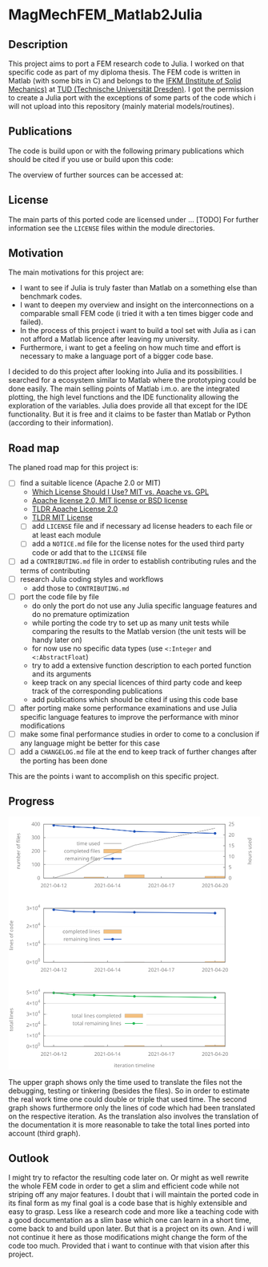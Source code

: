# MagMechFEM_Matlab2Julia

## Description

This project aims to port a FEM research code to Julia. I worked on that specific code as part of my diploma thesis.
The FEM code is written in Matlab (with some bits in C) and belongs to the [IFKM (Institute of Solid Mechanics)][ifkm-url] at [TUD (Technische Universität Dresden)][tud-url].
I got the permission to create a Julia port with the exceptions of some parts of the code which i will not upload into this repository (mainly material models/routines).

## Publications

The code is build upon or with the following primary publications which should be cited if you use or build upon this code:

The overview of further sources can be accessed at:

## License

The main parts of this ported code are licensed under ... [TODO]
For further information see the `LICENSE` files within the module directories.

## Motivation

The main motivations for this project are:

- I want to see if Julia is truly faster than Matlab on a something else than benchmark codes.
- I want to deepen my overview and insight on the interconnections on a comparable small FEM code (i tried it with a ten times bigger code and failed).
- In the process of this project i want to build a tool set with Julia as i can not afford a Matlab licence after leaving my university.
- Furthermore, i want to get a feeling on how much time and effort is necessary to make a language port of a bigger code base.

I decided to do this project after looking into Julia and its possibilities.
I searched for a ecosystem similar to Matlab where the prototyping could be done easily.
The main selling points of Matlab i.m.o. are the integrated plotting, the high level functions and the IDE functionality allowing the exploration of the variables.
Julia does provide all that except for the IDE functionality. But it is free and it claims to be faster than Matlab or Python (according to their information).

## Road map

The planed road map for this project is:

- [ ] find a suitable licence (Apache 2.0 or MIT)
  - [Which License Should I Use? MIT vs. Apache vs. GPL](https://exygy.com/blog/which-license-should-i-use-mit-vs-apache-vs-gpl/)
  - [Apache license 2.0, MIT license or BSD license](https://snyk.io/blog/mit-apache-bsd-fairest-of-them-all/)
  - [TLDR Apache License 2.0](https://tldrlegal.com/license/apache-license-2.0-(apache-2.0))
  - [TLDR MIT License](https://tldrlegal.com/license/mit-license)
  - [ ] add `LICENSE` file and if necessary ad license headers to each file or at least each module
  - [ ] add a `NOTICE.md` file for the license notes for the used third party code or add that to the `LICENSE` file
- [ ] ad a `CONTRIBUTING.md` file in order to establish contributing rules and the terms of contributing
- [ ] research Julia coding styles and workflows
  - add those to `CONTRIBUTING.md`
- [ ] port the code file by file
  - do only the port do not use any Julia specific language features and do no premature optimization
  - while porting the code try to set up as many unit tests while comparing the results to the Matlab version (the unit tests will be handy later on)
  - for now use no specific data types (use `<:Integer` and `<:AbstractFloat`)
  - try to add a extensive function description to each ported function and its arguments
  - keep track on any special licences of third party code and keep track of the corresponding publications
  - add publications which should be cited if using this code base
- [ ] after porting make some performance examinations and use Julia specific language features to improve the performance with minor modifications
- [ ] make some final performance studies in order to come to a conclusion if any language might be better for this case
- [ ] add a `CHANGELOG.md` file at the end to keep track of further changes after the porting has been done

This are the points i want to accomplish on this specific project.

## Progress

![burn down graph](.dev/BurnDownGraph.svg "progress overview")

The upper graph shows only the time used to translate the files not the debugging, testing or tinkering (besides the files).
So in order to estimate the real work time one could double or triple that used time.
The second graph shows furthermore only the lines of code which had been translated on the respective iteration.
As the translation also involves the translation of the documentation it is more reasonable to take the total lines ported into account (third graph).

## Outlook

I might try to refactor the resulting code later on.
Or might as well rewrite the whole FEM code in order to get a slim and efficient code while not striping off any major features.
I doubt that i will maintain the ported code in its final form as my final goal is a code base that is highly extensible and easy to grasp.
Less like a research code and more like a teaching code with a good documentation as a slim base which one can learn in a short time, come back to and build upon later.
But that is a project on its own.
And i will not continue it here as those modifications might change the form of the code too much.
Provided that i want to continue with that vision after this project.

[ifkm-url]: https://tu-dresden.de/ing/maschinenwesen/ifkm?set_language=en
[tud-url]: https://tu-dresden.de/#
